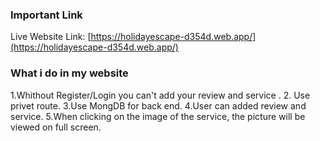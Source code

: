 

### Important Link

Live Website Link: [https://holidayescape-d354d.web.app/](https://holidayescape-d354d.web.app/)

### What i do in my website
1.Whithout Register/Login you can't add your review and service . 
2. Use privet route.
3.Use MongDB for back end.
4.User can added review and service.
5.When clicking on the image of the service, the picture will be viewed on full screen. 



